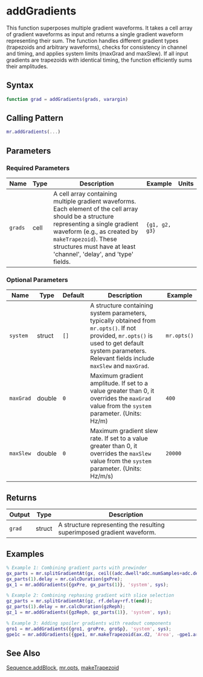 # addGradients

This function superposes multiple gradient waveforms. It takes a cell array of gradient waveforms as input and returns a single gradient waveform representing their sum.  The function handles different gradient types (trapezoids and arbitrary waveforms), checks for consistency in channel and timing, and applies system limits (maxGrad and maxSlew). If all input gradients are trapezoids with identical timing, the function efficiently sums their amplitudes.

## Syntax

```matlab
function grad = addGradients(grads, varargin)
```

## Calling Pattern

```matlab
mr.addGradients(...)
```

## Parameters

### Required Parameters

| Name | Type | Description | Example | Units |
|------|------|-------------|---------|-------|
| `grads` | cell | A cell array containing multiple gradient waveforms. Each element of the cell array should be a structure representing a single gradient waveform (e.g., as created by `makeTrapezoid`).  These structures must have at least 'channel', 'delay', and 'type' fields. | `{g1, g2, g3}` |  |

### Optional Parameters

| Name | Type | Default | Description | Example |
|------|------|---------|-------------|---------|
| `system` | struct | `[]` | A structure containing system parameters, typically obtained from `mr.opts()`.  If not provided, `mr.opts()` is used to get default system parameters.  Relevant fields include `maxSlew` and `maxGrad`. | `mr.opts()` |
| `maxGrad` | double | `0` | Maximum gradient amplitude. If set to a value greater than 0, it overrides the `maxGrad` value from the `system` parameter. (Units: Hz/m) | `400` |
| `maxSlew` | double | `0` | Maximum gradient slew rate. If set to a value greater than 0, it overrides the `maxSlew` value from the `system` parameter. (Units: Hz/m/s) | `20000` |

## Returns

| Output | Type | Description |
|--------|------|-------------|
| `grad` | struct | A structure representing the resulting superimposed gradient waveform. |

## Examples

```matlab
% Example 1: Combining gradient parts with prewinder
gx_parts = mr.splitGradientAt(gx, ceil((adc.dwell*adc.numSamples+adc.delay+adc.deadTime)/sys.gradRasterTime)*sys.gradRasterTime);
gx_parts(1).delay = mr.calcDuration(gxPre);
gx_1 = mr.addGradients({gxPre, gx_parts(1)}, 'system', sys);

% Example 2: Combining rephasing gradient with slice selection
gz_parts = mr.splitGradientAt(gz, rf.delay+rf.t(end));
gz_parts(1).delay = mr.calcDuration(gzReph);
gz_1 = mr.addGradients({gzReph, gz_parts(1)}, 'system', sys);

% Example 3: Adding spoiler gradients with readout components
gro1 = mr.addGradients({gro1, groPre, groSp}, 'system', sys);
gpe1c = mr.addGradients({gpe1, mr.makeTrapezoid(ax.d2, 'Area', -gpe1.area, 'duration', groSp.shape_dur, 'delay', groSp.delay, 'system', sys)});
```

## See Also

[Sequence.addBlock](addBlock.md), [mr.opts](opts.md), [makeTrapezoid](makeTrapezoid.md)
